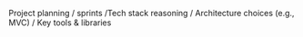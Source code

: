 Project planning / sprints /Tech stack reasoning / Architecture choices (e.g., MVC) / Key tools & libraries
